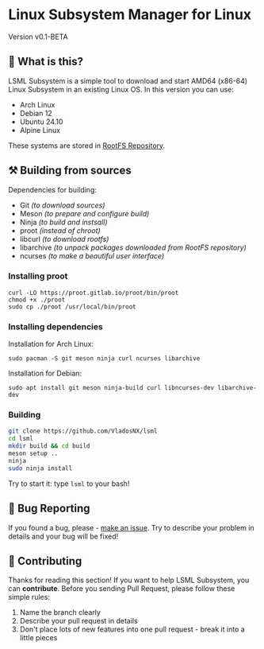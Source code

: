 # Linux Subsystem Manager for Linux

Version v0.1-BETA

## 📝 What is this?

LSML Subsystem is a simple tool to download and start AMD64 (x86-64) Linux Subsystem in an existing Linux OS. In this version you can use:

- Arch Linux
- Debian 12
- Ubuntu 24.10
- Alpine Linux

These systems are stored in [RootFS Repository](https://github.com/VladosNX/lsml-rootfs).

## ⚒ Building from sources

Dependencies for building:

- Git *(to download sources)*
- Meson *(to prepare and configure build)*
- Ninja *(to build and instsall)*
- proot *(instead of chroot)*
- libcurl *(to download rootfs)*
- libarchive *(to unpack packages downloaded from RootFS repository)*
- ncurses *(to make a beautiful user interface)*

### Installing proot

```
curl -LO https://proot.gitlab.io/proot/bin/proot
chmod +x ./proot
sudo cp ./proot /usr/local/bin/proot
```

### Installing dependencies

Installation for Arch Linux:

`sudo pacman -S git meson ninja curl ncurses libarchive`

Installation for Debian:

`sudo apt install git meson ninja-build curl libncurses-dev libarchive-dev`

### Building

```bash
git clone https://github.com/VladosNX/lsml
cd lsml
mkdir build && cd build
meson setup ..
ninja
sudo ninja install
```

Try to start it: type `lsml` to your bash!

## 🐞 Bug Reporting

If you found a bug, please - [make an issue](https://github.com/VladosNX/LSML/issues). Try to describe your problem in details and your bug will be fixed!

## 🤝 Contributing

Thanks for reading this section! If you want to help LSML Subsystem, you can **contribute**. Before you sending Pull Request, please follow these simple rules:

1. Name the branch clearly
2. Describe your pull request in details
3. Don't place lots of new features into one pull request - break it into a little pieces
